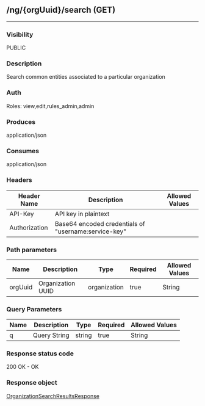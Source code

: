 ## /ng/{orgUuid}/search (GET)
---
### Visibility
PUBLIC
### Description
Search common entities associated to a particular organization
### Auth
Roles: view,edit,rules_admin,admin
### Produces
application/json
### Consumes
application/json
### Headers
| Header Name | Description | Allowed Values |
| ----------- | ----------- | ----------- |
| API-Key | API key in plaintext |  |
| Authorization | Base64 encoded credentials of &quot;username:service-key&quot; |  |
### Path parameters
| Name | Description | Type | Required | Allowed Values |
| ----------- | ----------- | ----------- | ----------- | ----------- |
| orgUuid | Organization UUID | organization | true | String |
### Query Parameters
| Name | Description | Type | Required | Allowed Values |
| ----------- | ----------- | ----------- | ----------- | ----------- |
| q | Query String | string | true | String |
### Response status code
200 OK - OK
### Response object
[OrganizationSearchResultsResponse](<../../objects/OrganizationSearchResultsResponse.md>)
